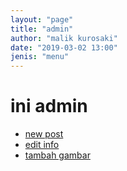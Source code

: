 ```yaml
---
layout: "page"
title: "admin"
author: "malik kurosaki"
date: "2019-03-02 13:00"
jenis: "menu"
---
```


# ini admin

- [new post](https://github.com/malikkurosaki/malikkurosaki.github.io/new/master/_posts/biasa) 
- [edit info](https://github.com/malikkurosaki/malikkurosaki.github.io/edit/master/_posts/info/2019-03-03-info.md)
- [tambah gambar](https://github.com/malikkurosaki/malikkurosaki.github.io/upload/master/assets/img)
